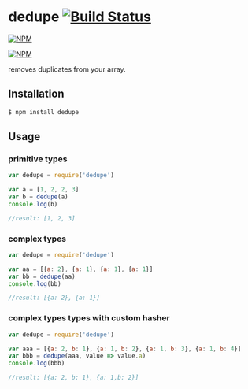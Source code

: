# dedupe [![Build Status](https://travis-ci.org/seriousManual/dedupe.png)](https://travis-ci.org/seriousManual/dedupe)

[![NPM](https://nodei.co/npm/dedupe.png)](https://nodei.co/npm/dedupe/)

[![NPM](https://nodei.co/npm-dl/dedupe.png?months=3)](https://nodei.co/npm/dedupe/)

removes duplicates from your array.

## Installation

````bash
$ npm install dedupe
````

## Usage

### primitive types
```javascript
var dedupe = require('dedupe')

var a = [1, 2, 2, 3]
var b = dedupe(a)
console.log(b)

//result: [1, 2, 3]
```

### complex types
```javascript
var dedupe = require('dedupe')

var aa = [{a: 2}, {a: 1}, {a: 1}, {a: 1}]
var bb = dedupe(aa)
console.log(bb)

//result: [{a: 2}, {a: 1}]
```

### complex types types with custom hasher
```javascript
var dedupe = require('dedupe')

var aaa = [{a: 2, b: 1}, {a: 1, b: 2}, {a: 1, b: 3}, {a: 1, b: 4}]
var bbb = dedupe(aaa, value => value.a)
console.log(bbb)

//result: [{a: 2, b: 1}, {a: 1,b: 2}]
```
